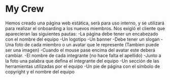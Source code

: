# My Crew
Hemos creado una página web estática, será para uso interno, y se utilizará para realizar el onboarding a los nuevos miembros.
Nos exigió el cliente que aparecieran las siguientes pautas:
-La página debe tener un encabezado con el nombre del equipo
-Un logotipo
-Un banner
-Debe tener un slogan
-Una foto de cada miembro o un avatar que le represente (Tambien puede ser una imagen)
-Cuando el mouse pase encima del avatar este deberá cambiar.
-El nombre de cada integrante (no hace falta el apellido)
-Junto a la foto una palabra que defina el integrante del equipo
-Un sección de las herramientas utilizadas por el equipo
-Un pie de página con el símbolo de copyright y el nombre del equipo
